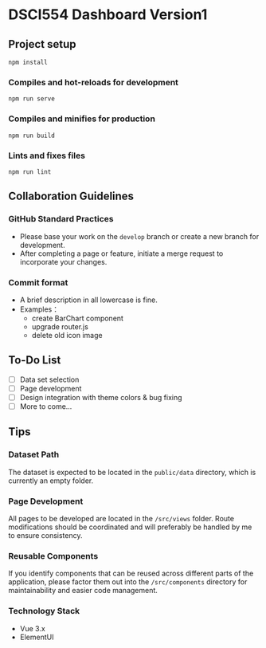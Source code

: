 # DSCI554 Dashboard Version1

## Project setup
```
npm install
```

### Compiles and hot-reloads for development
```
npm run serve
```

### Compiles and minifies for production
```
npm run build
```

### Lints and fixes files
```
npm run lint
```


## Collaboration Guidelines

### GitHub Standard Practices
- Please base your work on the `develop` branch or create a new branch for development.
- After completing a page or feature, initiate a merge request to incorporate your changes.

### Commit format
- A brief description in all lowercase is fine. 
- Examples：
    - create BarChart component
    - upgrade router.js
    - delete old icon image

## To-Do List

- [ ] Data set selection
- [ ] Page development
- [ ] Design integration with theme colors & bug fixing
- [ ] More to come...

## Tips
### Dataset Path
The dataset is expected to be located in the `public/data` directory, which is currently an empty folder.

### Page Development
All pages to be developed are located in the `/src/views` folder. Route modifications should be coordinated and will preferably be handled by me to ensure consistency.

### Reusable Components
If you identify components that can be reused across different parts of the application, please factor them out into the `/src/components` directory for maintainability and easier code management.

### Technology Stack
- Vue 3.x
- ElementUI
